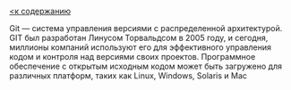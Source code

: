 [<к содержанию](./readme.md)

Git — система управления версиями с распределенной архитектурой.
GIT был разработан Линусом Торвальдсом в 2005 году, и сегодня, миллионы компаний используют его для эффективного управления кодом и контроля над версиями своих проектов. Программное обеспечение с открытым исходным кодом может быть загружено для различных платформ, таких как Linux, Windows, Solaris и Mac